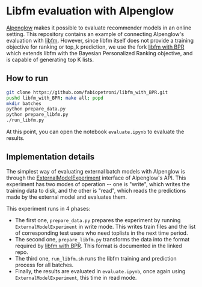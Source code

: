 # Libfm evaluation with Alpenglow

[Alpenglow](https://github.com/rpalovics/Alpenglow) makes it possible to evaluate recommender models in an online setting. This repository contains an example of connecting Alpenglow's evaluation with [libfm](https://github.com/srendle/libfm). However, since libfm itself does not provide a training objective for ranking or top_k prediction, we use the fork [libfm with BPR](https://github.com/fabiopetroni/libfm_with_BPR) which extends libfm with the Bayesian Personalized Ranking objective, and is capable of generating top K lists.

## How to run
```bash
git clone https://github.com/fabiopetroni/libfm_with_BPR.git
pushd libfm_with_BPR; make all; popd
mkdir batches
python prepare_data.py
python prepare_libfm.py
./run_libfm.py
```

At this point, you can open the notebook `evaluate.ipynb` to evaluate the results.

## Implementation details

The simplest way of evaluating external batch models with Alpenglow is through the [ExternalModelExperiment](...) interface of Alpenglow's API. This experiment has two modes of operation -- one is "write", which writes the training data to disk, and the other is "read", which reads the predictions made by the external model and evaluates them.

This experiment runs in 4 phases:
- The first one, `prepare_data.py` prepares the experiment by running `ExternalModelExperiment` in write mode. This writes train files and the list of corresponding test users who need toplists in the next time period.
- The second one, `prepare_libfm.py` transforms the data into the format required by [libfm with BPR](https://github.com/fabiopetroni/libfm_with_BPR). This format is documented in the linked repo.
- The third one, `run_libfm.sh` runs the libfm training and prediction process for all batches.
- Finally, the results are evaluated in `evaluate.ipynb`, once again using `ExternalModelExperiment`, this time in read mode.